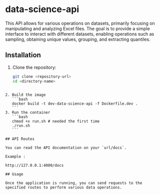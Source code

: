 # data-science-api

This API allows for various operations on datasets, primarily focusing on manipulating and analyzing Excel files. The goal is to provide a simple interface to interact with different datasets, enabling operations such as sampling, obtaining unique values, grouping, and extracting quantiles.

## Installation

1. Clone the repository:

   ```bash
   git clone <repository-url>
   cd <directory-name>
   ```

````

2. Build the image
   ```bash
   docker build -t dev-data-science-api -f Dockerfile.dev .
   ```
3. Run the container
   ```bash
   chmod +x run.sh # needed the first time
   ./run.sh
   ```

## API Routes

You can read the API documentation on your `url/docs`.

Example :

http://127.0.0.1:4000/docs

## Usage

Once the application is running, you can send requests to the specified routes to perform various data operations.
````
